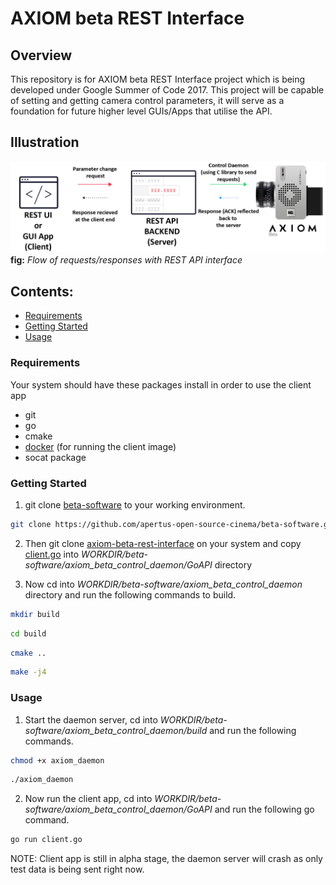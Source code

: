 # AXIOM beta REST Interface

## Overview
This repository is for AXIOM beta REST Interface project which is being developed under Google Summer of Code 2017. This project will be capable of setting and getting camera control parameters, it will serve as a foundation for future higher level GUIs/Apps that utilise the API.

## Illustration

![AXIOM beta REST connection](/image/AXIOM_fig.jpg)
**fig:** _Flow of requests/responses with REST API interface_

## Contents:
- [Requirements](https://github.com/apertus-open-source-cinema/axiom-beta-rest-interface/blob/develop/README.md#requirements)
- [Getting Started](https://github.com/apertus-open-source-cinema/axiom-beta-rest-interface/blob/develop/README.md#getting-started)
- [Usage](https://github.com/apertus-open-source-cinema/axiom-beta-rest-interface/blob/develop/README.md#usage)

### Requirements
Your system should have these packages install in order to use the client app
* git
* go
* cmake
* [docker](https://docs.docker.com/engine/installation/) (for running the client image)
* socat package

### Getting Started
1. git clone [beta-software](https://github.com/apertus-open-source-cinema/beta-software) to your working environment.
```bash
git clone https://github.com/apertus-open-source-cinema/beta-software.git 
```

2. Then git clone [axiom-beta-rest-interface](https://github.com/apertus-open-source-cinema/axiom-beta-rest-interface/tree/develop) on your system and copy [client.go](https://github.com/apertus-open-source-cinema/axiom-beta-rest-interface/blob/develop/GoAPI/client.go) into _WORKDIR/beta-software/axiom_beta_control_daemon/GoAPI_ directory

3. Now cd into _WORKDIR/beta-software/axiom_beta_control_daemon_ directory and run the following commands to build.
```bash
mkdir build
```
```bash
cd build
```
```bash
cmake ..
```
```bash
make -j4
```

### Usage

1. Start the daemon server, cd into _WORKDIR/beta-software/axiom_beta_control_daemon/build_ and run the following commands.
```bash
chmod +x axiom_daemon
```
```bash
./axiom_daemon
```
2. Now run the client app, cd into _WORKDIR/beta-software/axiom_beta_control_daemon/GoAPI_ and run the following go command.
```bash
go run client.go
```

NOTE: Client app is still in alpha stage, the daemon server will crash as only test data is being sent right now.





